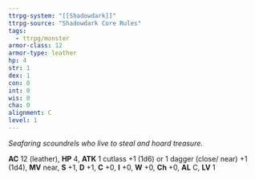 ```yaml
---
ttrpg-system: "[[Shadowdark]]"
ttrpg-source: "Shadowdark Core Rules"
tags:
  - ttrpg/monster
armor-class: 12
armor-type: leather
hp: 4
str: 1
dex: 1
con: 0
int: 0
wis: 0
cha: 0
alignment: C
level: 1
---
```


_Seafaring scoundrels who live to steal and hoard treasure._

**AC** 12 (leather), **HP** 4, **ATK** 1 cutlass +1 (1d6) or 1 dagger (close/ near) +1 (1d4), **MV** near, **S** +1, **D** +1, **C** +0, **I** +0, **W** +0, **Ch** +0, **AL** C, **LV** 1


